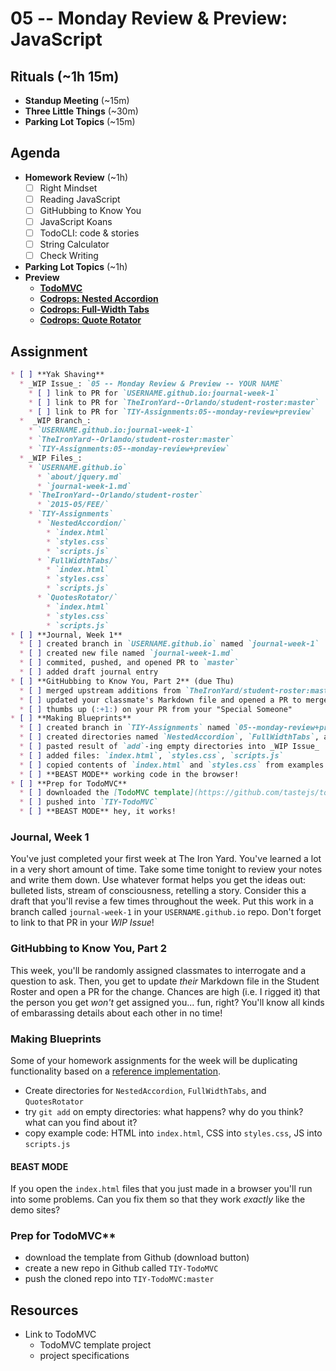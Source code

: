# 05 -- Monday Review & Preview: JavaScript

## Rituals (~1h 15m)

* **Standup Meeting** (~15m)
* **Three Little Things** (~30m)
* **Parking Lot Topics** (~15m)

## Agenda

* **Homework Review** (~1h)
  * [ ] Right Mindset
  * [ ] Reading JavaScript
  * [ ] GitHubbing to Know You
  * [ ] JavaScript Koans
  * [ ] TodoCLI: code & stories
  * [ ] String Calculator
  * [ ] Check Writing
* **Parking Lot Topics** (~1h)
* **Preview**
  * **[TodoMVC](http://todomvc.com)**
  * **[Codrops: Nested Accordion](http://tympanus.net/Blueprints/NestedAccordion/)**
  * **[Codrops: Full-Width Tabs](http://tympanus.net/Blueprints/FullWidthTabs/)**
  * **[Codrops: Quote Rotator](http://tympanus.net/Blueprints/QuotesRotator/)**

## Assignment

```markdown
* [ ] **Yak Shaving**
  * _WIP Issue_: `05 -- Monday Review & Preview -- YOUR NAME`
    * [ ] link to PR for `USERNAME.github.io:journal-week-1`
    * [ ] link to PR for `TheIronYard--Orlando/student-roster:master`
    * [ ] link to PR for `TIY-Assignments:05--monday-review+preview`
  *  _WIP Branch_:
    * `USERNAME.github.io:journal-week-1`
    * `TheIronYard--Orlando/student-roster:master`
    * `TIY-Assignments:05--monday-review+preview`
  * _WIP Files_:
    * `USERNAME.github.io`
      * `about/jquery.md`
      * `journal-week-1.md`
    * `TheIronYard--Orlando/student-roster`
      * `2015-05/FEE/`
    * `TIY-Assignments`
      * `NestedAccordion/`
        * `index.html`
        * `styles.css`
        * `scripts.js`
      * `FullWidthTabs/`
        * `index.html`
        * `styles.css`
        * `scripts.js`
      * `QuotesRotator/`
        * `index.html`
        * `styles.css`
        * `scripts.js`
* [ ] **Journal, Week 1**
  * [ ] created branch in `USERNAME.github.io` named `journal-week-1`
  * [ ] created new file named `journal-week-1.md`
  * [ ] commited, pushed, and opened PR to `master`
  * [ ] added draft journal entry
* [ ] **GitHubbing to Know You, Part 2** (due Thu)
  * [ ] merged upstream additions from `TheIronYard/student-roster:master`
  * [ ] updated your classmate's Markdown file and opened a PR to merge
  * [ ] thumbs up (:+1:) on your PR from your "Special Someone"
* [ ] **Making Blueprints**
  * [ ] created branch in `TIY-Assignments` named `05--monday-review+preview`
  * [ ] created directories named `NestedAccordion`, `FullWidthTabs`, and `QuotesRotator`
  * [ ] pasted result of `add`-ing empty directories into _WIP Issue_
  * [ ] added files: `index.html`, `styles.css`, `scripts.js`
  * [ ] copied contents of `index.html` and `styles.css` from examples
  * [ ] **BEAST MODE** working code in the browser!
* [ ] **Prep for TodoMVC**
  * [ ] downloaded the [TodoMVC template](https://github.com/tastejs/todomvc-app-template)
  * [ ] pushed into `TIY-TodoMVC`
  * [ ] **BEAST MODE** hey, it works!
```

### Journal, Week 1

You've just completed your first week at The Iron Yard. You've learned a lot in a very short amount of time. Take some time tonight to review your notes and write them down. Use whatever format helps you get the ideas out: bulleted lists, stream of consciousness, retelling a story. Consider this a draft that you'll revise a few times throughout the week. Put this work in a branch called `journal-week-1` in your `USERNAME.github.io` repo. Don't forget to link to that PR in your _WIP Issue_!

### GitHubbing to Know You, Part 2

This week, you'll be randomly assigned classmates to interrogate and a question to ask. Then, you get to update _their_ Markdown file in the Student Roster and open a PR for the change. Chances are high (i.e. I rigged it) that the person you get _won't_ get assigned you... fun, right? You'll know all kinds of embarassing details about each other in no time!

### Making Blueprints

Some of your homework assignments for the week will be duplicating functionality based on a [reference implementation](http://en.wikipedia.org/wiki/Reference_implementation).

* Create directories for `NestedAccordion`, `FullWidthTabs`, and `QuotesRotator`
* try `git add` on empty directories: what happens? why do you think? what can you find about it?
* copy example code: HTML into `index.html`, CSS into `styles.css`, JS into `scripts.js`

#### BEAST MODE

If you open the `index.html` files that you just made in a browser you'll run into some problems. Can you fix them so that they work _exactly_ like the demo sites?

### Prep for TodoMVC**

* download the template from Github (download button)
* create a new repo in Github called `TIY-TodoMVC`
* push the cloned repo into `TIY-TodoMVC:master`

## Resources

* Link to TodoMVC
  * TodoMVC template project
  * project specifications

